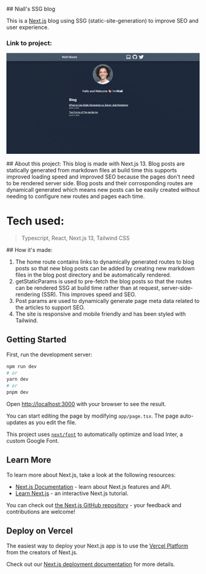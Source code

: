 ## Niall's SSG blog

This is a [Next.js](https://nextjs.org/) blog using SSG (static-site-generation) to improve SEO and user experience.

### Link to project: 
![Navigating the blog](SSG-blog.gif?raw=true "Navigating the blog")

## About this project: 
This blog is made with Next.js 13. Blog posts are statically generated from markdown files at build time this supports improved loading speed and improved SEO because the pages don't need to be rendered server side. Blog posts and their corrosponding routes are dynamicall generated which means new posts can be easily created without needing to configure new routes and pages each time.

# Tech used: 
> Typescript,
> React,
> Next.js 13,
> Tailwind CSS

## How it's made:
1. The home route contains links to dynamically generated routes to blog posts so that new blog posts can be added by creating new markdown files in the blog post directory and be automatically rendered.
2. getStaticParams is used to pre-fetch the blog posts so that the routes can be rendered SSG at build time rather than at request, server-side-rendering (SSR). This improves speed and SEO. 
3. Post params are used to dynamically generate page meta data related to the articles to support SEO.
4. The site is responsive and mobile friendly and has been styled with Tailwind.

## Getting Started

First, run the development server:

```bash
npm run dev
# or
yarn dev
# or
pnpm dev
```

Open [http://localhost:3000](http://localhost:3000) with your browser to see the result.

You can start editing the page by modifying `app/page.tsx`. The page auto-updates as you edit the file.

This project uses [`next/font`](https://nextjs.org/docs/basic-features/font-optimization) to automatically optimize and load Inter, a custom Google Font.

## Learn More

To learn more about Next.js, take a look at the following resources:

- [Next.js Documentation](https://nextjs.org/docs) - learn about Next.js features and API.
- [Learn Next.js](https://nextjs.org/learn) - an interactive Next.js tutorial.

You can check out [the Next.js GitHub repository](https://github.com/vercel/next.js/) - your feedback and contributions are welcome!

## Deploy on Vercel

The easiest way to deploy your Next.js app is to use the [Vercel Platform](https://vercel.com/new?utm_medium=default-template&filter=next.js&utm_source=create-next-app&utm_campaign=create-next-app-readme) from the creators of Next.js.

Check out our [Next.js deployment documentation](https://nextjs.org/docs/deployment) for more details.
